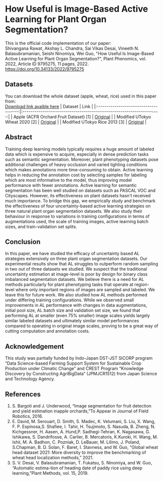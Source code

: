 # How Useful is Image-Based Active Learning for Plant Organ Segmentation?

This is the official code implementation of our paper:  
Shivangana Rawat, Akshay L. Chandra, Sai Vikas Desai, Vineeth N. Balasubramanian, Seishi Ninomiya, Wei Guo, "How Useful Is Image-Based Active Learning for Plant Organ Segmentation?", Plant Phenomics, vol. 2022, Article ID 9795275, 11 pages, 2022. https://doi.org/10.34133/2022/9795275

## Datasets
You can download the whole dataset (apple, wheat, rice) used in this paper from:  
[Download link avaible here](https://forms.gle/sJE8T1ShaP5FfAAs7)
|                 Dataset                |                                  Link                                  |
|:--------------------------------------:|:----------------------------------------------------------------------:|
| Apple (ACFR Orchard Fruit Dataset) [1] | [Original](https://data.acfr.usyd.edu.au/ag/treecrops/2016-multifruit) |
|  Modified UTokyo Wheat 2020 [2]        | [Original](http://www.global-wheat.com/)                               |
|  Modified UTokyo Rice 2013 [3]         | [Original](https://github.com/svdesai/heading-date-estimation)         |


## Abstract
Training deep learning models typically requires a huge amount of labeled data which is expensive to acquire, especially in dense prediction tasks such as semantic segmentation. Moreover, plant phenotyping datasets pose additional challenges of heavy occlusion and varied lighting conditions which makes annotations more time-consuming to obtain. Active learning helps in reducing the annotation cost by selecting samples for labeling which are most informative to the model, thus improving model performance with fewer annotations. Active learning for semantic segmentation has been well studied on datasets such as PASCAL VOC and Cityscapes. However, its effectiveness on plant datasets hasn't received much importance. To bridge this gap, we empirically study and benchmark the effectiveness of four uncertainty-based active learning strategies on three natural plant organ segmentation datasets. We also study their behaviour in response to variations in training configurations in terms of augmentations used, the scale of training images, active learning batch sizes, and train-validation set splits.

## Conclusion
In this paper, we have studied the efficacy of uncertainty based AL strategies extensively on three plant organ segmentation datasets. Our experimental results show that AL struggles to outperform random sampling in two out of three datasets we studied. We suspect that the traditional uncertainty estimation at image-level is poor by design for binary class imbalanced segmentation datasets. We believe there is a need for AL methods particularly for plant phenotyping tasks that operate at region-level where only important regions of images are sampled and labeled. We leave this for future work. We also studied how AL methods performed under differing training configurations. While we observed small improvements in AL performance with changes in data augmentations, initial pool size, AL batch size and validation set size, we found that performing AL at smaller (even 75% smaller) image scales yields largely similar labeled datasets and ultimately similar model performances compared to operating in original image scales, proving to be a great way of cutting computation and annotation costs. 

## Acknowledgement
This study was partially funded by Indo-Japan DST-JST SICORP program “Data Science-based Farming Support System for Sustainable Crop Production under Climatic Change” and CREST Program “Knowledge Discovery by Constructing AgriBigData” (JPMJCR1512) from Japan Science and Technology Agency.


## References
1. S. Bargoti and J. Underwood, “Image segmentation for fruit detection and yield estimation inapple orchards,”To Appear in Journal of Field Robotics, 2016.
2.  E. David, M. Serouart, D. Smith, S. Madec, K. Velumani, S. Liu, X. Wang, F. P. Espinosa,S. Shafiee, I. Tahir, H. Tsujimoto, S. Nasuda, B. Zheng, N. Kichgessner, H. Aasen, A. Hund,P. Sadhegi-Tehran, K. Nagasawa, G. Ishikawa, S. Dandrifosse, A. Carlier, B. Mercatoris, K.Kuroki, H. Wang, M. Ishii, M. A. Badhon, C. Pozniak, D. LeBauer, M. Lilimo, J. Poland, S.Chapman, B. D. Solan, F. Baret, I. Stavness, and W. Guo, “Global wheat head dataset 2021: More diversity to improve the benchmarking of wheat head localization methods,” 2021.
3. S. V. Desai, V. Balasubramanian, T. Fukatsu, S. Ninomiya, and W. Guo, “Automatic estima-tion of heading date of paddy rice using deep learning,”Plant Methods, vol. 15, 2019.  
